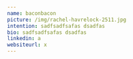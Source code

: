 ```yaml
---
name: baconbacon
picture: /img/rachel-havrelock-2511.jpg
intention: s﻿adfsadfsafas dsadfas
bio: s﻿adfsadfsafas dsadfas
linkedin: a
websiteurl: x
---
```

